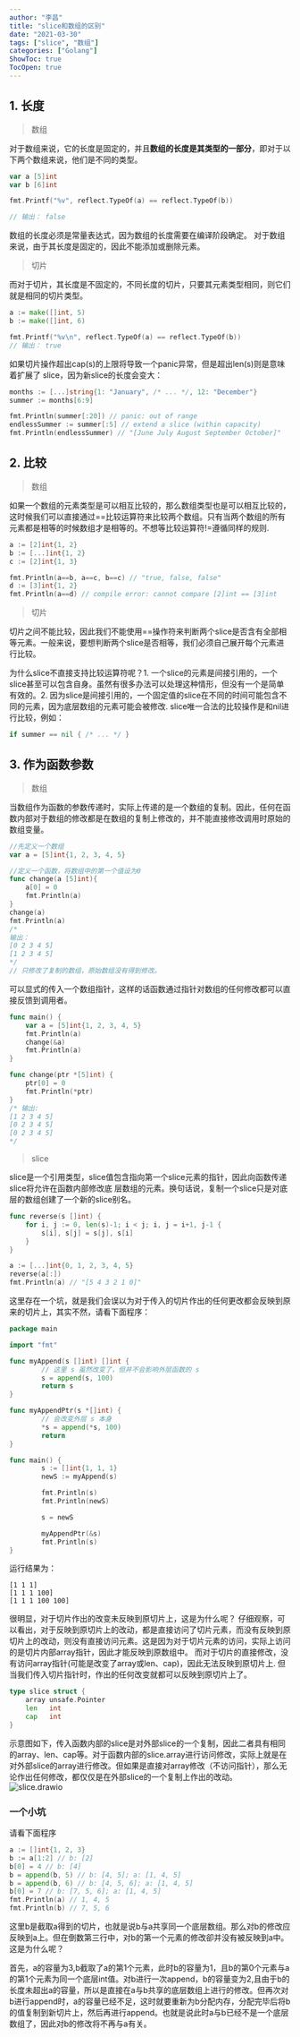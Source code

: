 ```yaml
---
author: "李昌"
title: "slice和数组的区别"
date: "2021-03-30"
tags: ["slice", "数组"]
categories: ["Golang"]
ShowToc: true
TocOpen: true
---
```


## 1. 长度
> 数组

对于数组来说，它的长度是固定的，并且**数组的长度是其类型的一部分**，即对于以下两个数组来说，他们是不同的类型。
```go
var a [5]int
var b [6]int

fmt.Printf("%v", reflect.TypeOf(a) == reflect.TypeOf(b))

// 输出： false
```
数组的长度必须是常量表达式，因为数组的长度需要在编译阶段确定。
对于数组来说，由于其长度是固定的，因此不能添加或删除元素。

> 切片

而对于切片，其长度是不固定的，不同长度的切片，只要其元素类型相同，则它们就是相同的切片类型。
```go
a := make([]int, 5)
b := make([]int, 6)

fmt.Printf("%v\n", reflect.TypeOf(a) == reflect.TypeOf(b))
// 输出： true
```
如果切片操作超出cap(s)的上限将导致一个panic异常，但是超出len(s)则是意味着扩展了 slice，因为新slice的长度会变大：
```go
months := [...]string{1: "January", /* ... */, 12: "December"}
summer := months[6:9]

fmt.Println(summer[:20]) // panic: out of range
endlessSummer := summer[:5] // extend a slice (within capacity)
fmt.Println(endlessSummer) // "[June July August September October]"
```

## 2. 比较
> 数组

如果一个数组的元素类型是可以相互比较的，那么数组类型也是可以相互比较的，这时候我们可以直接通过==比较运算符来比较两个数组。只有当两个数组的所有元素都是相等的时候数组才是相等的。不想等比较运算符!=遵循同样的规则.
```go
a := [2]int{1, 2}
b := [...]int{1, 2}
c := [2]int{1, 3}

fmt.Println(a==b, a==c, b==c) // "true, false, false"
d := [3]int{1, 2}
fmt.Println(a==d) // compile error: cannot compare [2]int == [3]int
```

> 切片

切片之间不能比较，因此我们不能使用==操作符来判断两个slice是否含有全部相等元素。一般来说，要想判断两个slice是否相等，我们必须自己展开每个元素进行比较。

为什么slice不直接支持比较运算符呢？1. 一个slice的元素是间接引用的，一个slice甚至可以包含自身。虽然有很多办法可以处理这种情形，但没有一个是简单有效的。2. 因为slice是间接引用的，一个固定值的slice在不同的时间可能包含不同的元素，因为底层数组的元素可能会被修改.
slice唯一合法的比较操作是和nil进行比较，例如：
```go
if summer == nil { /* ... */ }
```

## 3. 作为函数参数
> 数组

当数组作为函数的参数传递时，实际上传递的是一个数组的复制。因此，任何在函数内部对于数组的修改都是在数组的复制上修改的，并不能直接修改调用时原始的数组变量。
```go
//先定义一个数组
var a = [5]int{1, 2, 3, 4, 5}

//定义一个函数，将数组中的第一个值设为0
func change(a [5]int){
    a[0] = 0
    fmt.Println(a)
}
change(a)
fmt.Println(a)
/*
输出：
[0 2 3 4 5]
[1 2 3 4 5]
*/
// 只修改了复制的数组，原始数组没有得到修改。
```

可以显式的传入一个数组指针，这样的话函数通过指针对数组的任何修改都可以直接反馈到调用者。
```go
func main() {
	var a = [5]int{1, 2, 3, 4, 5}
	fmt.Println(a)
	change(&a)
	fmt.Println(a)
}

func change(ptr *[5]int) {
	ptr[0] = 0
	fmt.Println(*ptr)
}
/* 输出:
[1 2 3 4 5]
[0 2 3 4 5]
[0 2 3 4 5]
*/
```

> slice

slice是一个引用类型，slice值包含指向第一个slice元素的指针，因此向函数传递slice将允许在函数内部修改底 层数组的元素。换句话说，复制一个slice只是对底层的数组创建了一个新的slice别名。
```go
func reverse(s []int) {
    for i, j := 0, len(s)-1; i < j; i, j = i+1, j-1 {
        s[i], s[j] = s[j], s[i]
    }
}

a := [...]int{0, 1, 2, 3, 4, 5}
reverse(a[:])
fmt.Println(a) // "[5 4 3 2 1 0]"
```

这里存在一个坑，就是我们会误以为对于传入的切片作出的任何更改都会反映到原来的切片上，其实不然，请看下面程序：
```go
package main

import "fmt"

func myAppend(s []int) []int {
        // 这里 s 虽然改变了，但并不会影响外层函数的 s
        s = append(s, 100)
        return s
}

func myAppendPtr(s *[]int) {
        // 会改变外层 s 本身
        *s = append(*s, 100)
        return
}

func main() {
        s := []int{1, 1, 1}
        newS := myAppend(s)

        fmt.Println(s)
        fmt.Println(newS)

        s = newS

        myAppendPtr(&s)
        fmt.Println(s)
}
```

运行结果为：
```
[1 1 1]
[1 1 1 100]
[1 1 1 100 100]
```

很明显，对于切片作出的改变未反映到原切片上，这是为什么呢？
仔细观察，可以看出，对于反映到原切片上的改动，都是直接访问了切片元素，而没有反映到原切片上的改动，则没有直接访问元素。这是因为对于切片元素的访问，实际上访问的是切片内部array指针，因此才能反映到原数组中。
而对于切片的直接修改，没有访问array指针(可能是改变了array或len、cap)，因此无法反映到原切片上.
但当我们传入切片指针时，作出的任何改变就都可以反映到原切片上了。
```go
type slice struct {
    array unsafe.Pointer
    len   int
    cap   int
}
```

示意图如下，传入函数内部的slice是对外部slice的一个复制，因此二者具有相同的array、len、cap等。对于函数内部的slice.array进行访问修改，实际上就是在对外部slice的array进行修改。但如果是直接对array修改（不访问指针），那么无论作出任何修改，都仅仅是在外部slice的一个复制上作出的改动。
![slice.drawio](https://raw.githubusercontent.com/lich-Img/blogImg/master/img/slice.drawio.png)

### 一个小坑
请看下面程序
```go
a := []int{1, 2, 3}
b := a[1:2] // b: [2]
b[0] = 4 // b: [4]
b = append(b, 5) // b: [4, 5]; a: [1, 4, 5]
b = append(b, 6) // b: [4, 5, 6]; a: [1, 4, 5]
b[0] = 7 // b: [7, 5, 6]; a: [1, 4, 5]
fmt.Println(a) // 1, 4, 5
fmt.Println(b) // 7, 5, 6
```

这里b是截取a得到的切片，也就是说b与a共享同一个底层数组。那么对b的修改应反映到a上。但在倒数第三行中，对b的第一个元素的修改卻并没有被反映到a中。这是为什么呢？

首先，a的容量为3,b截取了a的第1个元素，此时b的容量为1，且b的第0个元素与a的第1个元素为同一个底层int值。对b进行一次append，b的容量变为2,且由于b的长度未超出a的容量，所以是直接在a与b共享的底层数组上进行的修改。但再次对b进行append时，a的容量已经不足，这时就要重新为b分配内存，分配完毕后将b的值复制到新切片上，然后再进行append。也就是说此时a与b已经不是一个底层数组了，因此对b的修改将不再与a有关。